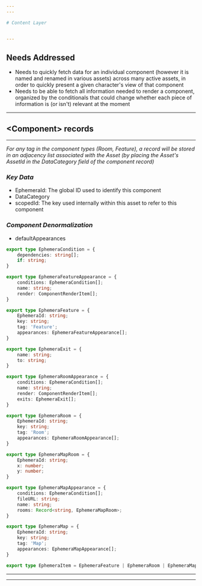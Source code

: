 ```yaml
---
---

# Content Layer


---
```


## Needs Addressed

- Needs to quickly fetch data for an individual component (however it is named and
renamed in various assets) across many active assets, in order to quickly present a given
character's view of that component
- Needs to be able to fetch all information needed to render a component, organized
by the conditionals that could change whether each piece of information is (or isn't) relevant
at the moment

---

## <Component\> records

---

*For any tag in the component types (Room, Feature), a record will be stored in an adjacency list associated with*
*the Asset (by placing the Asset's AssetId in the DataCategory field of the component record)*

### *Key Data*

- EphemeraId: The global ID used to identify this component
- DataCategory
- scopedId:  The key used internally within this asset to refer to this component

### *Component Denormalization*

- defaultAppearances

```ts
export type EphemeraCondition = {
    dependencies: string[];
    if: string;
}

export type EphemeraFeatureAppearance = {
    conditions: EphemeraCondition[];
    name: string;
    render: ComponentRenderItem[];
}

export type EphemeraFeature = {
    EphemeraId: string;
    key: string;
    tag: 'Feature';
    appearances: EphemeraFeatureAppearance[];
}

export type EphemeraExit = {
    name: string;
    to: string;
}

export type EphemeraRoomAppearance = {
    conditions: EphemeraCondition[];
    name: string;
    render: ComponentRenderItem[];
    exits: EphemeraExit[];
}

export type EphemeraRoom = {
    EphemeraId: string;
    key: string;
    tag: 'Room';
    appearances: EphemeraRoomAppearance[];
}

export type EphemeraMapRoom = {
    EphemeraId: string;
    x: number;
    y: number;
}

export type EphemeraMapAppearance = {
    conditions: EphemeraCondition[];
    fileURL: string;
    name: string;
    rooms: Record<string, EphemeraMapRoom>;
}

export type EphemeraMap = {
    EphemeraId: string;
    key: string;
    tag: 'Map';
    appearances: EphemeraMapAppearance[];
}

export type EphemeraItem = EphemeraFeature | EphemeraRoom | EphemeraMap
```

---
---